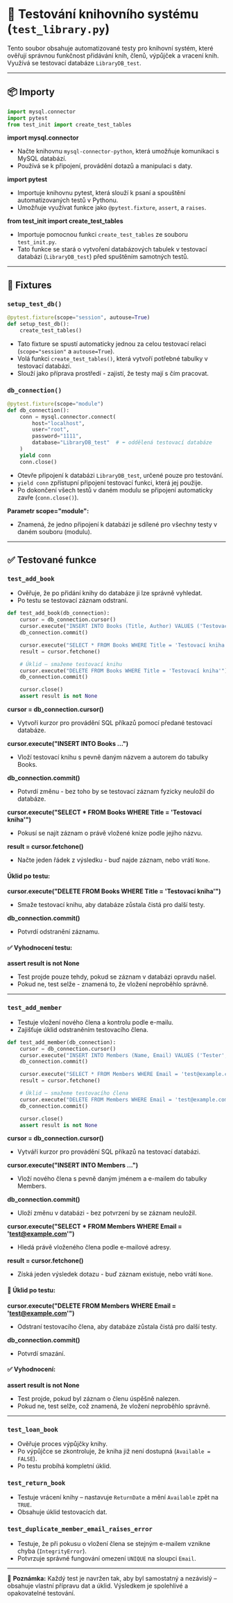 
# 🧪 Testování knihovního systému (`test_library.py`)

Tento soubor obsahuje automatizované testy pro knihovní systém, které ověřují správnou funkčnost přidávání knih, členů, výpůjček a vracení knih. Využívá se testovací databáze `LibraryDB_test`.

---

## 📦 Importy

```python
import mysql.connector
import pytest
from test_init import create_test_tables
```

**import mysql.connector**
- Načte knihovnu `mysql-connector-python`, která umožňuje komunikaci s MySQL databází.
- Používá se k připojení, provádění dotazů a manipulaci s daty.

**import pytest**
- Importuje knihovnu pytest, která slouží k psaní a spouštění automatizovaných testů v Pythonu.
- Umožňuje využívat funkce jako `@pytest.fixture`, `assert`, a `raises`.

**from test_init import create_test_tables**
- Importuje pomocnou funkci `create_test_tables` ze souboru `test_init.py`.
- Tato funkce se stará o vytvoření databázových tabulek v testovací databázi (`LibraryDB_test`) před spuštěním samotných testů.

---

## 🔧 Fixtures

### `setup_test_db()`
```python
@pytest.fixture(scope="session", autouse=True)
def setup_test_db():
    create_test_tables()
```
- Tato fixture se spustí automaticky jednou za celou testovací relaci (`scope="session"` a `autouse=True`).
- Volá funkci `create_test_tables()`, která vytvoří potřebné tabulky v testovací databázi.
- Slouží jako příprava prostředí - zajistí, že testy mají s čím pracovat.

### `db_connection()`
```python
@pytest.fixture(scope="module")
def db_connection():
    conn = mysql.connector.connect(
        host="localhost",
        user="root",
        password="1111",
        database="LibraryDB_test"  # ⬅️ oddělená testovací databáze
    )
    yield conn
    conn.close()
```
- Otevře připojení k databázi `LibraryDB_test`, určené pouze pro testování.
- `yield conn` zpřístupní připojení testovací funkci, která jej použije.
- Po dokončení všech testů v daném modulu se připojení automaticky zavře (`conn.close()`).

**Parametr scope="module":**
- Znamená, že jedno připojení k databázi je sdílené pro všechny testy v daném souboru (modulu).

---

## ✅ Testované funkce

### `test_add_book`
- Ověřuje, že po přidání knihy do databáze ji lze správně vyhledat.
- Po testu se testovací záznam odstraní.
```python
def test_add_book(db_connection):
    cursor = db_connection.cursor()
    cursor.execute("INSERT INTO Books (Title, Author) VALUES ('Testovací kniha', 'Autor Test')")
    db_connection.commit()

    cursor.execute("SELECT * FROM Books WHERE Title = 'Testovací kniha'")
    result = cursor.fetchone()

    # Úklid – smažeme testovací knihu
    cursor.execute("DELETE FROM Books WHERE Title = 'Testovací kniha'")
    db_connection.commit()

    cursor.close()
    assert result is not None
```
**cursor = db_connection.cursor()**
- Vytvoří kurzor pro provádění SQL příkazů pomocí předané testovací databáze.

**cursor.execute("INSERT INTO Books ...")**
- Vloží testovací knihu s pevně daným názvem a autorem do tabulky Books.

**db_connection.commit()**
- Potvrdí změnu - bez toho by se testovací záznam fyzicky neuložil do databáze.

**cursor.execute("SELECT * FROM Books WHERE Title = 'Testovací kniha'")**
- Pokusí se najít záznam o právě vložené knize podle jejího názvu.

**result = cursor.fetchone()**
- Načte jeden řádek z výsledku - buď najde záznam, nebo vrátí `None`.

#### Úklid po testu:
**cursor.execute("DELETE FROM Books WHERE Title = 'Testovací kniha'")**
- Smaže testovací knihu, aby databáze zůstala čistá pro další testy.

**db_connection.commit()**
- Potvrdí odstranění záznamu.

#### ✅ Vyhodnocení testu:
**assert result is not None**
- Test projde pouze tehdy, pokud se záznam v databázi opravdu našel.
- Pokud ne, test selže - znamená to, že vložení neproběhlo správně.

---

### `test_add_member`
- Testuje vložení nového člena a kontrolu podle e-mailu.
- Zajišťuje úklid odstraněním testovacího člena.
```python
def test_add_member(db_connection):
    cursor = db_connection.cursor()
    cursor.execute("INSERT INTO Members (Name, Email) VALUES ('Tester', 'test@example.com')")
    db_connection.commit()

    cursor.execute("SELECT * FROM Members WHERE Email = 'test@example.com'")
    result = cursor.fetchone()

    # Úklid – smažeme testovacího člena
    cursor.execute("DELETE FROM Members WHERE Email = 'test@example.com'")
    db_connection.commit()

    cursor.close()
    assert result is not None
```
**cursor = db_connection.cursor()**
- Vytváří kurzor pro provádění SQL příkazů na testovací databázi.

**cursor.execute("INSERT INTO Members ...")**
- Vloží nového člena s pevně daným jménem a e-mailem do tabulky Members.

**db_connection.commit()**
- Uloží změnu v databázi - bez potvrzení by se záznam neuložil.

**cursor.execute("SELECT * FROM Members WHERE Email = 'test@example.com'")**
- Hledá právě vloženého člena podle e-mailové adresy.

**result = cursor.fetchone()**
- Získá jeden výsledek dotazu - buď záznam existuje, nebo vrátí `None`.

#### 🧹 Úklid po testu:
**cursor.execute("DELETE FROM Members WHERE Email = 'test@example.com'")**
- Odstraní testovacího člena, aby databáze zůstala čistá pro další testy.

**db_connection.commit()**
- Potvrdí smazání.

#### ✅ Vyhodnocení:
**assert result is not None**
- Test projde, pokud byl záznam o členu úspěšně nalezen.
- Pokud ne, test selže, což znamená, že vložení neproběhlo správně.

---

### `test_loan_book`
- Ověřuje proces výpůjčky knihy.
- Po výpůjčce se zkontroluje, že kniha již není dostupná (`Available = FALSE`).
- Po testu probíhá kompletní úklid.

### `test_return_book`
- Testuje vrácení knihy – nastavuje `ReturnDate` a mění `Available` zpět na `TRUE`.
- Obsahuje úklid testovacích dat.

### `test_duplicate_member_email_raises_error`
- Testuje, že při pokusu o vložení člena se stejným e-mailem vznikne chyba (`IntegrityError`).
- Potvrzuje správné fungování omezení `UNIQUE` na sloupci `Email`.

---

📌 **Poznámka:**
Každý test je navržen tak, aby byl samostatný a nezávislý – obsahuje vlastní přípravu dat a úklid. Výsledkem je spolehlivé a opakovatelné testování.
